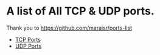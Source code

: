 # A list of All TCP & UDP ports.
Thank you to https://github.com/maraisr/ports-list<br>
- [TCP Ports](TCP.md)<br>
- [UDP Ports](UDP.md)
